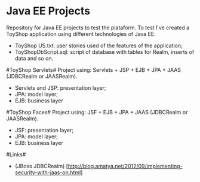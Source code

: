 Java EE Projects
===============

Repository for Java EE projects to test the plataform.
To test I've created a ToyShop application using different technologies of Java EE.

* ToyShop US.txt: user stories used of the features of the application;
* ToyShopDbScript.sql: script of database with tables for Realm, inserts of data and so on.



#ToyShop Servlets#
Project using: Servlets + JSP + EJB + JPA + JAAS (JDBCRealm or JAASRealm).

* Servlets and JSP: presentation layer;
* JPA: model layer;
* EJB: business layer


#ToyShop Faces#
Project using: JSF + EJB + JPA + JAAS (JDBCRealm or JAASRealm).

* JSF: presentation layer;
* JPA: model layer;
* EJB: business layer




#Links#

* (JBoss JDBCRealm) [http://blog.amatya.net/2012/09/implementing-security-with-jaas-on.html]


